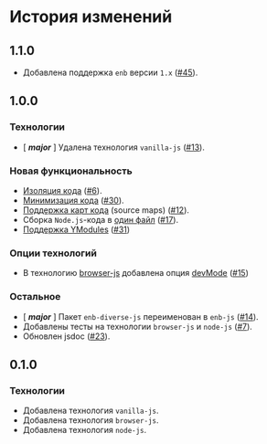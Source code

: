 История изменений
=================

1.1.0
-----

* Добавлена поддержка `enb` версии `1.x` ([#45]).

1.0.0
-----

### Технологии

* [ __*major*__ ] Удалена технология `vanilla-js` ([#13]).

### Новая функциональность

* [Изоляция кода](README.md#Изоляция-кода-исходных-блоков) ([#6]).
* [Минимизация кода](README.md#Минимизация-кода) ([#30]).
* [Поддержка карт кода](README.md#source-maps) (source maps) ([#12]).
* Сборка `Node.js`-кода в [один файл](api.ru.md#bundled) ([#17]).
* [Поддержка YModules](api.ru.md#includeym) ([#31])

### Опции технологий

* В технологию [browser-js](api.ru.md#browser-js) добавлена опция [devMode](api.ru.md#devmode) ([#15])

### Остальное

* [ __*major*__ ] Пакет `enb-diverse-js` переименован в `enb-js` ([#14]).
* Добавлены тесты на технологии `browser-js` и `node-js` ([#7]).
* Обновлен jsdoc ([#23]).

0.1.0
-----

### Технологии

* Добавлена технология `vanilla-js`.
* Добавлена технология `browser-js`.
* Добавлена технология `node-js`.

[#45]: https://github.com/enb/enb-js/pull/45
[#31]: https://github.com/enb/enb-js/issues/31
[#30]: https://github.com/enb/enb-js/issues/30
[#23]: https://github.com/enb/enb-js/issues/23
[#17]: https://github.com/enb/enb-js/issues/17
[#15]: https://github.com/enb/enb-js/issues/15
[#14]: https://github.com/enb/enb-js/issues/14
[#13]: https://github.com/enb/enb-js/issues/13
[#12]: https://github.com/enb/enb-js/issues/12
[#7]:  https://github.com/enb/enb-js/issues/7
[#6]:  https://github.com/enb/enb-js/issues/6
